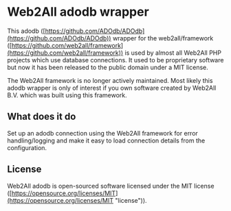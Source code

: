 # Web2All adodb wrapper

This adodb ([https://github.com/ADOdb/ADOdb](https://github.com/ADOdb/ADOdb)) wrapper for the web2all/framework ([https://github.com/web2all/framework](https://github.com/web2all/framework)) is used by almost all Web2All PHP projects which use database connections. It used to be proprietary software but now it has been released to the public domain under a MIT license.

The Web2All framework is no longer actively maintained. Most likely this adodb wrapper is only of interest if you own software created by Web2All B.V. which was built using this framework.

## What does it do ##

Set up an adodb connection using the Web2All framework for error handling/logging and  make it easy to load connection details from the configuration.

## License ##

Web2All adodb is open-sourced software licensed under the MIT license ([https://opensource.org/licenses/MIT](https://opensource.org/licenses/MIT "license")).
